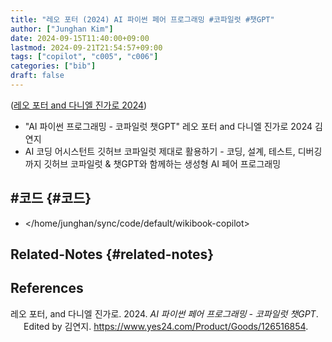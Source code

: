 ```yaml
---
title: "레오 포터 (2024) AI 파이썬 페어 프로그래밍 #코파일럿 #챗GPT"
author: ["Junghan Kim"]
date: 2024-09-15T11:40:00+09:00
lastmod: 2024-09-21T21:54:57+09:00
tags: ["copilot", "c005", "c006"]
categories: ["bib"]
draft: false
---
```


(<a href="#citeproc_bib_item_1">레오 포터 and 다니엘 진가로 2024</a>)

-   "AI 파이썬 프로그래밍 - 코파일럿 챗GPT" 레오 포터 and 다니엘 진가로 2024 김연지
-   AI 코딩 어시스턴트 깃허브 코파일럿 제대로 활용하기 - 코딩, 설계, 테스트, 디버깅까지 깃허브 코파일럿 &amp; 챗GPT와 함께하는 생성형 AI 페어 프로그래밍


## #코드 {#코드}

-   </home/junghan/sync/code/default/wikibook-copilot>


## Related-Notes {#related-notes}

## References

<style>.csl-entry{text-indent: -1.5em; margin-left: 1.5em;}</style><div class="csl-bib-body">
  <div class="csl-entry"><a id="citeproc_bib_item_1"></a>레오 포터, and 다니엘 진가로. 2024. <i>AI 파이썬 페어 프로그래밍 - 코파일럿 챗GPT</i>. Edited by 김연지. <a href="https://www.yes24.com/Product/Goods/126516854">https://www.yes24.com/Product/Goods/126516854</a>.</div>
</div>
